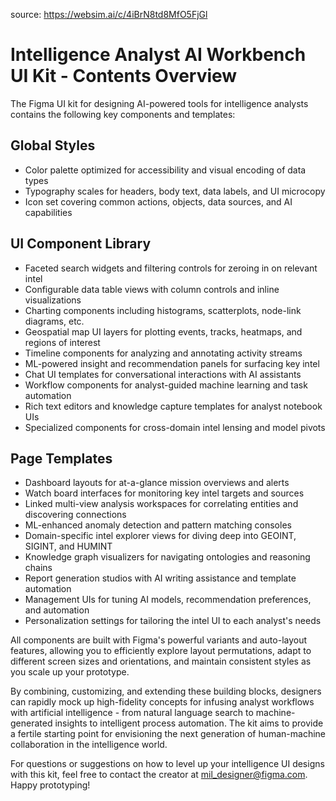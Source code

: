 source: https://websim.ai/c/4iBrN8td8MfO5FjGl

# Intelligence Analyst AI Workbench UI Kit - Contents Overview

The Figma UI kit for designing AI-powered tools for intelligence analysts contains the following key components and templates:

## Global Styles

- Color palette optimized for accessibility and visual encoding of data types
- Typography scales for headers, body text, data labels, and UI microcopy
- Icon set covering common actions, objects, data sources, and AI capabilities

## UI Component Library

- Faceted search widgets and filtering controls for zeroing in on relevant intel
- Configurable data table views with column controls and inline visualizations
- Charting components including histograms, scatterplots, node-link diagrams, etc.
- Geospatial map UI layers for plotting events, tracks, heatmaps, and regions of interest
- Timeline components for analyzing and annotating activity streams
- ML-powered insight and recommendation panels for surfacing key intel
- Chat UI templates for conversational interactions with AI assistants
- Workflow components for analyst-guided machine learning and task automation
- Rich text editors and knowledge capture templates for analyst notebook UIs
- Specialized components for cross-domain intel lensing and model pivots

## Page Templates

- Dashboard layouts for at-a-glance mission overviews and alerts
- Watch board interfaces for monitoring key intel targets and sources
- Linked multi-view analysis workspaces for correlating entities and discovering connections
- ML-enhanced anomaly detection and pattern matching consoles
- Domain-specific intel explorer views for diving deep into GEOINT, SIGINT, and HUMINT
- Knowledge graph visualizers for navigating ontologies and reasoning chains
- Report generation studios with AI writing assistance and template automation
- Management UIs for tuning AI models, recommendation preferences, and automation
- Personalization settings for tailoring the intel UI to each analyst's needs

All components are built with Figma's powerful variants and auto-layout features, allowing you to efficiently explore layout permutations, adapt to different screen sizes and orientations, and maintain consistent styles as you scale up your prototype.

By combining, customizing, and extending these building blocks, designers can rapidly mock up high-fidelity concepts for infusing analyst workflows with artificial intelligence - from natural language search to machine-generated insights to intelligent process automation. The kit aims to provide a fertile starting point for envisioning the next generation of human-machine collaboration in the intelligence world.

For questions or suggestions on how to level up your intelligence UI designs with this kit, feel free to contact the creator at [mil_designer@figma.com](mailto:mil_designer@figma.com). Happy prototyping!
